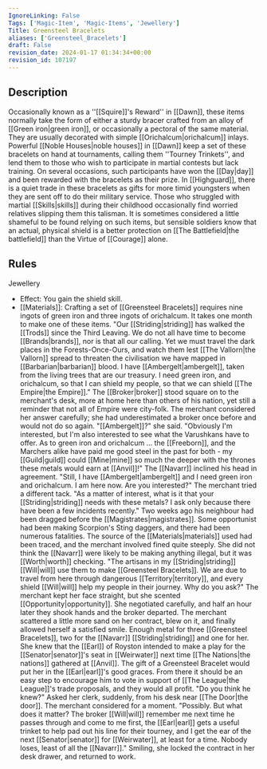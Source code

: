 ```yaml
---
IgnoreLinking: False
Tags: ['Magic-Item', 'Magic-Items', 'Jewellery']
Title: Greensteel Bracelets
aliases: ['Greensteel_Bracelets']
draft: False
revision_date: 2024-01-17 01:34:34+00:00
revision_id: 107197
---
```


## Description
Occasionally known as a ''[[Squire]]'s Reward'' in [[Dawn]], these items normally take the form of either a sturdy bracer crafted from an alloy of [[Green iron|green iron]], or occasionally a pectoral of the same material. They are usually decorated with simple [[Orichalcum|orichalcum]] inlays. Powerful [[Noble Houses|noble houses]] in [[Dawn]] keep a set of these bracelets on hand at tournaments, calling them ''Tourney Trinkets'', and lend them to those who wish to participate in martial contests but lack training. On several occasions, such participants have won the [[Day|day]] and been rewarded with the bracelets as their prize.
In [[Highguard]], there is a quiet trade in these bracelets as gifts for more timid youngsters when they are sent off to do their military service. Those who struggled with martial [[Skills|skills]] during their childhood occasionally find worried relatives slipping them this talisman. It is sometimes considered a little shameful to be found relying on such items, but sensible soldiers know that an actual, physical shield is a better protection on [[The Battlefield|the battlefield]] than the Virtue of [[Courage]] alone.
## Rules
Jewellery
* Effect: You gain the shield skill.
* [[Materials]]: Crafting a set of [[Greensteel Bracelets]] requires nine ingots of green iron and three ingots of orichalcum. It takes one month to make one of these items.
"Our [[Striding|striding]] has walked the [[Trods]] since the Third Leaving. We do not all have time to become [[Brands|brands]], nor is that all our calling. Yet we must travel the dark places in the Forests-Once-Ours, and watch them lest [[The Vallorn|the Vallorn]] spread to threaten the civilisation we have mapped in [[Barbarian|barbarian]] blood. I have [[Ambergelt|ambergelt]], taken from the living trees that are our treasury. I need green iron, and orichalcum, so that I can shield my people, so that we can shield [[The Empire|the Empire]]." 
The [[Broker|broker]] stood square on to the merchant's desk, more at home here than others of his nation, yet still a reminder that not all of Empire were city-folk. The merchant considered her answer carefully; she had underestimated a broker once before and would not do so again.
"[[Ambergelt]]?" she said. "Obviously I'm interested, but I'm also interested to see what the Varushkans have to offer. As to green iron and orichalcum ... the [[Freeborn]], and the Marchers alike have paid me good steel in the past for both - my [[Guild|guild]] could [[Mine|mine]] so much the deeper with the thrones these metals would earn at [[Anvil]]!"
The [[Navarr]] inclined his head in agreement.
"Still, I have [[Ambergelt|ambergelt]] and I need green iron and orichalcum. I am here now. Are you interested?"
The merchant tried a different tack.
"As a matter of interest, what is it that your [[Striding|striding]] needs with these metals? I ask only because there have been a few incidents recently."
Two weeks ago his neighbour had been dragged before the [[Magistrates|magistrates]]. Some opportunist had been making Scorpion's Sting daggers, and there had been numerous fatalities. The source of the [[Materials|materials]] used had been traced, and the merchant involved fined quite steeply. She did not think the [[Navarr]] were likely to be making anything illegal, but it was [[Worth|worth]] checking.
"The artisans in my [[Striding|striding]] [[Will|will]] use them to make [[Greensteel Bracelets]]. We are due to travel from here through dangerous [[Territory|territory]], and every shield [[Will|will]] help my people in their journey. Why do you ask?"
The merchant kept her face straight, but she scented [[Opportunity|opportunity]]. She negotiated carefully, and half an hour later they shook hands and the broker departed. The merchant scattered a little more sand on her contract, blew on it, and finally allowed herself a satisfied smile. Enough metal for three [[Greensteel Bracelets]], two for the [[Navarr]] [[Striding|striding]] and one for her. She knew that the [[Earl]] of Royston intended to make a play for the [[Senator|senator]]'s seat in [[Weirwater]] next time [[The Nations|the nations]] gathered at [[Anvil]]. The gift of a Greensteel Bracelet would put her in the [[Earl|earl]]'s good graces. From there it should be an easy step to encourage him to vote in support of [[The League|the League]]'s trade proposals, and they would all profit.
"Do you think he knew?" Asked her clerk, suddenly, from his desk near [[The Door|the door]]. The merchant considered for a moment.
"Possibly. But what does it matter? The broker [[Will|will]] remember me next time he passes through and come to me first, the [[Earl|earl]] gets a useful trinket to help pad out his line for their tourney, and I get the ear of the next [[Senator|senator]] for [[Weirwater]], at least for a time. Nobody loses, least of all the [[Navarr]]."
Smiling, she locked the contract in her desk drawer, and returned to work.
